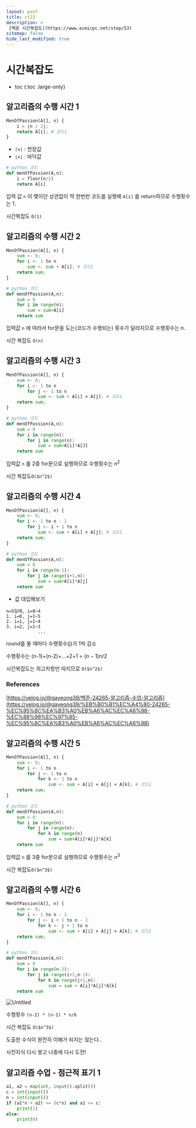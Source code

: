 ```yaml
---
layout: post
title: ct23
description: >
 [백준 시간복잡도](https://www.acmicpc.net/step/53)
sitemap: false
hide_last_modified: true
---
```

# 시간복잡도

* toc
{:toc .large-only}


## 알고리즘의 수행 시간 1

```python
MenOfPassion(A[], n) {
    i = ⌊n / 2⌋;
    return A[i]; # 코드1
}
```

- `⌈x⌉` : 천장값
- `⌊x⌋` : 바닥값

```python
# python 코드
def menOfPassion(A,n):
	i = floor(n/2)
	return A[i]
```

입력 값 `n` 이 몇이던 상관없이 딱 한번만 코드를 실행해 `A[i]` 를 return하므로 수행횟수는 1. 

시간복잡도 `O(1)`

## 알고리즘의 수행 시간 2

```python
MenOfPassion(A[], n) {
    sum <- 0;
    for i <- 1 to n
        sum <- sum + A[i]; # 코드1
    return sum;
}
```

```python
# python 코드
def menOfPassion(A,n):
	sum = 0
	for i in range(n):
		sum = sum+A[i]
	return sum
```

입력값 `n` 에 따라서 for문을 도는(코드가 수행되는) 횟수가 달라지므로 수행횟수는 n. 

시간 복잡도 `O(n)`

## 알고리즘의 수행 시간 3

```python
MenOfPassion(A[], n) {
    sum <- 0;
    for i <- 1 to n
        for j <- 1 to n
            sum <- sum + A[i] × A[j]; # 코드1
    return sum;
}
```

```python
# python 코드
def menOfPassion(A,n):
	sum = 0
	for i in range(n):
		for j in range(n):
			sum = sum+A[i]*A[J]
	return sum
```

입력값 `n` 를 2중 for문으로 실행하므로 수행횟수는 $n^2$ 

시간 복잡도`O($n^2$)`

## 알고리즘의 수행 시간 4

```python
MenOfPassion(A[], n) {
    sum <- 0;
    for i <- 1 to n - 1
        for j <- i + 1 to n
            sum <- sum + A[i] × A[j]; # 코드1
    return sum;
}
```

```python
# python 코드
def menOfPassion(A,n):
	sum = 0
	for i in range(n-1):
		for j in range(i+1,n):
			sum = sum+A[i]*A[j]
	return sum
```

- 값 대입해보기

```
n=5일때, i=0~4
1. i=0, j=1~5
2. i=1, j=1~4
3. i=2, j=1~3
			...
```

round를 돌 때마다 수행횟수(j)가 1씩 감소

수행횟수는 (n-1)+(n-2)+...+2+1 = $`(n-1)n/2`$

시간복잡도는 최고차항만 따지므로 `O($n^2$)`

### References

[https://velog.io/@gayeong39/백준-24265-알고리즘-수업-알고리즘](https://velog.io/@gayeong39/%EB%B0%B1%EC%A4%80-24265-%EC%95%8C%EA%B3%A0%EB%A6%AC%EC%A6%98-%EC%88%98%EC%97%85-%EC%95%8C%EA%B3%A0%EB%A6%AC%EC%A6%98)

## 알고리즘의 수행 시간 5

```python
MenOfPassion(A[], n) {
    sum <- 0;
    for i <- 1 to n
        for j <- 1 to n
            for k <- 1 to n
                sum <- sum + A[i] × A[j] × A[k]; # 코드1
    return sum;
}
```

```python
# python 코드
def menOfPassion(A,n):
	sum = 0
	for i in range(n):
		for j in range(n):
			for k in range(n)
				sum = sum+A[i]*A[j]*A[k]
	return sum
```

입력값 `n` 를 3중 for문으로 실행하므로 수행횟수는 $n^3$ 

시간 복잡도`O($n^3$)`

## 알고리즘의 수행 시간 6

```python
MenOfPassion(A[], n) {
    sum <- 0;
    for i <- 1 to n - 2
        for j <- i + 1 to n - 1
            for k <- j + 1 to n
                sum <- sum + A[i] × A[j] × A[k]; # 코드1
    return sum;
}
```

```python
# python 코드
def menOfPassion(A,n):
	sum = 0
	for i in range(n-2):
		for j in range(i+1,n-1):
			for k in range(j+1,n):
				sum = sum + A[i]*A[j]*A[k]
	return sum
```

![Untitled](https://prod-files-secure.s3.us-west-2.amazonaws.com/c0897b1f-0bb0-44e4-9c89-cfeb309ac3e7/6f9e9eb0-836a-4187-9d2d-7f5ee03cd27c/Untitled.png)

수행횟수 `(n-2) * (n-1) * n/6`

시간 복잡도 `O($n^3$)`

도출한 수식이 완전히 이해가 되지는 않는다..

사전지식 다시 쌓고 나중에 다시 도전!

## 알고리즘 수업 - 점근적 표기 1

```python
a1, a2 = map(int, input().split())
c = int(input())
n = int(input())
if (a1*n + a2) <= (c*n) and a1 <= c:
    print(1)
else:
    print(0)
```
